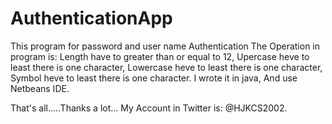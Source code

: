 # AuthenticationApp
This program for password and user name Authentication
The Operation in program is: Length have to greater than or equal to 12, Upercase heve to least there is one character,
Lowercase heve to least there is one character, Symbol heve to least there is one character.
I wrote it in java, And use Netbeans IDE.



That's all.....Thanks a lot...
My Account in Twitter is: @HJKCS2002.
